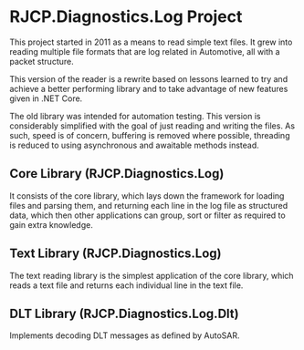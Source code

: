 # RJCP.Diagnostics.Log Project

This project started in 2011 as a means to read simple text files. It grew into
reading multiple file formats that are log related in Automotive, all with a
packet structure.

This version of the reader is a rewrite based on lessons learned to try and
achieve a better performing library and to take advantage of new features given
in .NET Core.

The old library was intended for automation testing. This version is
considerably simplified with the goal of just reading and writing the files. As
such, speed is of concern, buffering is removed where possible, threading is
reduced to using asynchronous and awaitable methods instead.

## Core Library (RJCP.Diagnostics.Log)

It consists of the core library, which lays down the framework for loading files
and parsing them, and returning each line in the log file as structured data,
which then other applications can group, sort or filter as required to gain
extra knowledge.

## Text Library (RJCP.Diagnostics.Log)

The text reading library is the simplest application of the core library, which
reads a text file and returns each individual line in the text file.

## DLT Library (RJCP.Diagnostics.Log.Dlt)

Implements decoding DLT messages as defined by AutoSAR.
